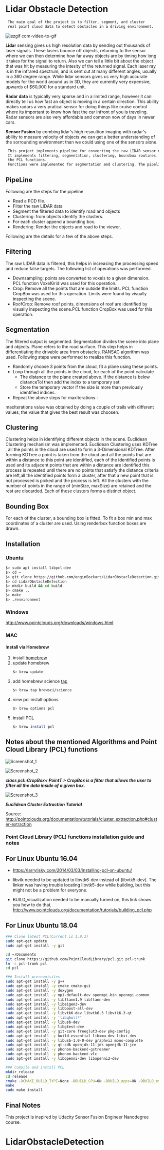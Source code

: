 # Lidar Obstacle Detection

```diff
 The main goal of the project is to filter, segment, and cluster  
 real point cloud data to detect obstacles in a driving environment.
```
![ezgif com-video-to-gif](https://user-images.githubusercontent.com/30608533/65621434-65750100-dfcc-11e9-864f-b9a93de1b16e.gif)

**Lidar** sensing gives us high resolution data by sending out thousands of laser signals. These lasers bounce off objects, returning to the sensor where we can then determine how far away objects are by timing how long it takes for the signal to return. Also we can tell a little bit about the object that was hit by measuring the intesity of the returned signal. Each laser ray is in the infrared spectrum, and is sent out at many different angles, usually in a 360 degree range. While lidar sensors gives us very high accurate models for the world around us in 3D, they are currently very expensive, upwards of $60,000 for a standard unit.

**Radar data** is typically very sparse and in a limited range, however it can directly tell us how fast an object is moving in a certain direction. This ability makes radars a very pratical sensor for doing things like cruise control where its important to know how fast the car infront of you is traveling. Radar sensors are also very affordable and common now of days in newer cars.

**Sensor Fusion** by combing lidar's high resoultion imaging with radar's ability to measure velocity of objects we can get a better understanding of the sorrounding environment than we could using one of the sensors alone.

```diff
 This project implements pipeline for converting the raw LIDAR sensor measurements into trackable objects. 
 It implements filtering, segmentation, clustering, boundbox routines. Filtering was performed using 
 the PCL functions. 
 Functions were implemented for segmentation and clustering. The pipeline details are as the following.
```


## PipeLine 
Following are the steps for the pipeline
- Read a PCD file.
- Filter the raw LIDAR data 
- Segment the filtered data to identify road and objects
- Clustering: from objects identify the clusters.
- For each cluster append a bounding box. 
- Rendering: Render the objects and road to the viewer. 



Following are the details for a few of the above steps. 

## Filtering
The raw LIDAR data is filtered, this helps in increasing the processing speed and reduce false targets. The following list of operations was performed. 
 - Downsampling: points are converted to voxels to a given dimension. PCL function VoxelGrid was used for this operation.
 - Crop: Remove all the points that are outside the limits. PCL function CropBox was used for this operation. Limits were found by visually inspecting the scene. 
 - RoofCrop: Remove roof points, dimensions of roof are identified by visually inspecting the scene.PCL function CropBox was used for this operation.
 
## Segmentation
The filtered output is segmented. Segmentation divides the scene into plane and objects. Plane refers to the road surface. This step helps in differentiating  the drivable area from obstacles. RANSAC algorithm was used. Following steps were performed to rrealize this function.
  - Randomly choose 3 points from the cloud, fit a plane using these points.
  - Loop through all the points in the cloud, for each of the point calculate
     - The distance to the plane created above. If the distance is below distanceTol then add the index to a temporary set
     - Store the temporary vector if the size is more than previously identified indices.
  - Repeat the above steps for maxIterations : 
  
 maxIterations value was obtained by doing a couple of trails with different values, the value that gives the best result was choosen. 
 
 ## Clustering
 Clustering helps in identifying different objects in the scene. Euclidean Clustering mechanism was implemented. Euclidean Clustering uses KDTree , all the points in the cloud are used to form a 3-Dimensional KDTree. After forming KDTree a point is taken from the cloud and all the points that are within a distance to this point are identified, each of the identified points is used and its adjacent points that are within a distance are identified this process is repeated until there are no points that satisfy the distance criteria are left,all the identified points form a cluster, after that a new point that is not processed is picked and the process is left. All the clusters with the number of points in the range of (minSize, maxSize) are retained and the rest are discarded. Each of these clusters forms a distinct object. 

## Bounding Box 
 For each of the cluster, a bounding box is fitted. To fit a box min and max coordinates of a cluster are used. Using renderbox function boxes are drawn. 
 


## Installation

### Ubuntu 

```bash
$> sudo apt install libpcl-dev
$> cd ~
$> git clone https://github.com/enginBozkurt/LidarObstacleDetection.git
$> cd LidarObstacleDetection
$> mkdir build && cd build
$> cmake ..
$> make
$> ./environment
```

### Windows 

http://www.pointclouds.org/downloads/windows.html

### MAC

#### Install via Homebrew
1. install [homebrew](https://brew.sh/)
2. update homebrew 
	```bash
	$> brew update
	```
3. add  homebrew science [tap](https://docs.brew.sh/Taps) 
	```bash
	$> brew tap brewsci/science
	```
4. view pcl install options
	```bash
	$> brew options pcl
	```
5. install PCL 
	```bash
	$> brew install pcl
	```


## Notes about the mentioned Algorithms and Point Cloud Library (PCL) functions

![Screenshot_1](https://user-images.githubusercontent.com/30608533/65598405-013e4700-dfa4-11e9-9ee4-d48650cd486d.jpg)

![Screenshot_2](https://user-images.githubusercontent.com/30608533/65598416-0602fb00-dfa4-11e9-967b-19cb9db49b09.jpg)



***class pcl::CropBox< PointT > CropBox is a filter that allows the user to filter all the data inside of a given box.***

![Screenshot_3](https://user-images.githubusercontent.com/30608533/65599785-44e68000-dfa7-11e9-9974-15b276202b76.jpg)



***Euclidean Cluster Extraction Tutorial***

Source: http://pointclouds.org/documentation/tutorials/cluster_extraction.php#cluster-extraction

### Point Cloud Library (PCL) functions installation guide and notes

## For Linux Ubuntu 16.04

- https://larrylisky.com/2014/03/03/installing-pcl-on-ubuntu/

- libvtk needed to be updated to libvtk6-dev instead of (libvtk5-dev). The linker was having trouble locating libvtk5-dev while building, but this might not be a problem for everyone.

- BUILD_visualization needed to be manually turned on, this link shows you how to do that, http://www.pointclouds.org/documentation/tutorials/building_pcl.php

## For Linux Ubuntu 18.04

```bash
### Clone latest PCL(Current is 1.9.1)
sudo apt-get update
sudo apt-get install -y git

cd ~/Documents
git clone https://github.com/PointCloudLibrary/pcl.git pcl-trunk
ln -s pcl-trunk pcl
cd pcl

### Install prerequisites
sudo apt-get install -y g++
sudo apt-get install -y cmake cmake-gui
sudo apt-get install -y doxygen
sudo apt-get install -y mpi-default-dev openmpi-bin openmpi-common
sudo apt-get install -y libflann1.9 libflann-dev
sudo apt-get install -y libeigen3-dev
sudo apt-get install -y libboost-all-dev
sudo apt-get install -y libvtk6-dev libvtk6.3 libvtk6.3-qt
sudo apt-get install -y 'libqhull*'
sudo apt-get install -y libusb-dev
sudo apt-get install -y libgtest-dev
sudo apt-get install -y git-core freeglut3-dev pkg-config
sudo apt-get install -y build-essential libxmu-dev libxi-dev
sudo apt-get install -y libusb-1.0-0-dev graphviz mono-complete
sudo apt-get install -y qt-sdk openjdk-11-jdk openjdk-11-jre
sudo apt-get install -y phonon-backend-gstreamer
sudo apt-get install -y phonon-backend-vlc
sudo apt-get install -y libopenni-dev libopenni2-dev

### Compile and install PCL
mkdir release
cd release
cmake -DCMAKE_BUILD_TYPE=None -DBUILD_GPU=ON -DBUILD_apps=ON -DBUILD_examples=ON ..
make
sudo make install

```

## Final Notes
This project is inspired by Udacity Sensor Fusion Engineer Nanodegree course.


# LidarObstacleDetection
